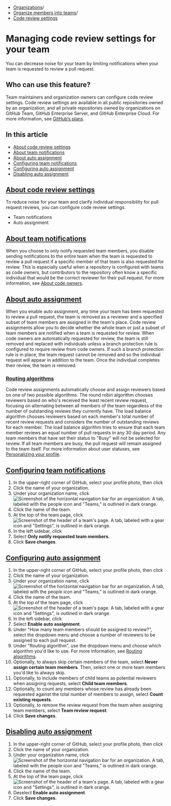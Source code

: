   * [Organizations](https://docs.github.com/en/organizations "Organizations")/
  * [Organize members into teams](https://docs.github.com/en/organizations/organizing-members-into-teams "Organize members into teams")/
  * [Code review settings](https://docs.github.com/en/organizations/organizing-members-into-teams/managing-code-review-settings-for-your-team "Code review settings")


# Managing code review settings for your team
You can decrease noise for your team by limiting notifications when your team is requested to review a pull request.
## Who can use this feature?
Team maintainers and organization owners can configure code review settings.
Code review settings are available in all public repositories owned by an organization, and all private repositories owned by organizations on GitHub Team, GitHub Enterprise Server, and GitHub Enterprise Cloud. For more information, see [GitHub’s plans](https://docs.github.com/en/get-started/learning-about-github/githubs-plans).
## In this article
  * [About code review settings](https://docs.github.com/en/organizations/organizing-members-into-teams/managing-code-review-settings-for-your-team#about-code-review-settings)
  * [About team notifications](https://docs.github.com/en/organizations/organizing-members-into-teams/managing-code-review-settings-for-your-team#about-team-notifications)
  * [About auto assignment](https://docs.github.com/en/organizations/organizing-members-into-teams/managing-code-review-settings-for-your-team#about-auto-assignment)
  * [Configuring team notifications](https://docs.github.com/en/organizations/organizing-members-into-teams/managing-code-review-settings-for-your-team#configuring-team-notifications)
  * [Configuring auto assignment](https://docs.github.com/en/organizations/organizing-members-into-teams/managing-code-review-settings-for-your-team#configuring-auto-assignment)
  * [Disabling auto assignment](https://docs.github.com/en/organizations/organizing-members-into-teams/managing-code-review-settings-for-your-team#disabling-auto-assignment)


## [About code review settings](https://docs.github.com/en/organizations/organizing-members-into-teams/managing-code-review-settings-for-your-team#about-code-review-settings)
To reduce noise for your team and clarify individual responsibility for pull request reviews, you can configure code review settings.
  * Team notifications
  * Auto assignment


## [About team notifications](https://docs.github.com/en/organizations/organizing-members-into-teams/managing-code-review-settings-for-your-team#about-team-notifications)
When you choose to only notify requested team members, you disable sending notifications to the entire team when the team is requested to review a pull request if a specific member of that team is also requested for review. This is especially useful when a repository is configured with teams as code owners, but contributors to the repository often know a specific individual that would be the correct reviewer for their pull request. For more information, see [About code owners](https://docs.github.com/en/repositories/managing-your-repositorys-settings-and-features/customizing-your-repository/about-code-owners).
## [About auto assignment](https://docs.github.com/en/organizations/organizing-members-into-teams/managing-code-review-settings-for-your-team#about-auto-assignment)
When you enable auto assignment, any time your team has been requested to review a pull request, the team is removed as a reviewer and a specified subset of team members are assigned in the team's place. Code review assignments allow you to decide whether the whole team or just a subset of team members are notified when a team is requested for review.
When code owners are automatically requested for review, the team is still removed and replaced with individuals unless a branch protection rule is configured to require review from code owners. If such a branch protection rule is in place, the team request cannot be removed and so the individual request will appear in addition to the team. Once the individual completes their review, the team is removed.
### [Routing algorithms](https://docs.github.com/en/organizations/organizing-members-into-teams/managing-code-review-settings-for-your-team#routing-algorithms)
Code review assignments automatically choose and assign reviewers based on one of two possible algorithms.
The round robin algorithm chooses reviewers based on who's received the least recent review request, focusing on alternating between all members of the team regardless of the number of outstanding reviews they currently have.
The load balance algorithm chooses reviewers based on each member's total number of recent review requests and considers the number of outstanding reviews for each member. The load balance algorithm tries to ensure that each team member reviews an equal number of pull requests in any 30 day period.
Any team members that have set their status to "Busy" will not be selected for review. If all team members are busy, the pull request will remain assigned to the team itself. For more information about user statuses, see [Personalizing your profile](https://docs.github.com/en/account-and-profile/setting-up-and-managing-your-github-profile/customizing-your-profile/personalizing-your-profile#setting-a-status).
## [Configuring team notifications](https://docs.github.com/en/organizations/organizing-members-into-teams/managing-code-review-settings-for-your-team#configuring-team-notifications)
  1. In the upper-right corner of GitHub, select your profile photo, then click 
  2. Click the name of your organization.
  3. Under your organization name, click 
![Screenshot of the horizontal navigation bar for an organization. A tab, labeled with the people icon and "Teams," is outlined in dark orange.](https://docs.github.com/assets/cb-22213/images/help/organizations/organization-teams-tab.png)
  4. Click the name of the team.
  5. At the top of the team page, click 
![Screenshot of the header of a team's page. A tab, labeled with a gear icon and "Settings", is outlined in dark orange.](https://docs.github.com/assets/cb-13532/images/help/teams/team-settings-global-nav-update.png)
  6. In the left sidebar, click 
  7. Select **Only notify requested team members.**
  8. Click **Save changes**.


## [Configuring auto assignment](https://docs.github.com/en/organizations/organizing-members-into-teams/managing-code-review-settings-for-your-team#configuring-auto-assignment)
  1. In the upper-right corner of GitHub, select your profile photo, then click 
  2. Click the name of your organization.
  3. Under your organization name, click 
![Screenshot of the horizontal navigation bar for an organization. A tab, labeled with the people icon and "Teams," is outlined in dark orange.](https://docs.github.com/assets/cb-22213/images/help/organizations/organization-teams-tab.png)
  4. Click the name of the team.
  5. At the top of the team page, click 
![Screenshot of the header of a team's page. A tab, labeled with a gear icon and "Settings", is outlined in dark orange.](https://docs.github.com/assets/cb-13532/images/help/teams/team-settings-global-nav-update.png)
  6. In the left sidebar, click 
  7. Select **Enable auto assignment**.
  8. Under "How many team members should be assigned to review?", select the dropdown menu and choose a number of reviewers to be assigned to each pull request.
  9. Under "Routing algorithm", use the dropdown menu and choose which algorithm you'd like to use. For more information, see [Routing algorithms](https://docs.github.com/en/organizations/organizing-members-into-teams/managing-code-review-settings-for-your-team#routing-algorithms).
  10. Optionally, to always skip certain members of the team, select **Never assign certain team members**. Then, select one or more team members you'd like to always skip.
  11. Optionally, to include members of child teams as potential reviewers when assigning requests, select **Child team members**.
  12. Optionally, to count any members whose review has already been requested against the total number of members to assign, select **Count existing requests**.
  13. Optionally, to remove the review request from the team when assigning team members, select **Team review request**.
  14. Click **Save changes**.


## [Disabling auto assignment](https://docs.github.com/en/organizations/organizing-members-into-teams/managing-code-review-settings-for-your-team#disabling-auto-assignment)
  1. In the upper-right corner of GitHub, select your profile photo, then click 
  2. Click the name of your organization.
  3. Under your organization name, click 
![Screenshot of the horizontal navigation bar for an organization. A tab, labeled with the people icon and "Teams," is outlined in dark orange.](https://docs.github.com/assets/cb-22213/images/help/organizations/organization-teams-tab.png)
  4. Click the name of the team.
  5. At the top of the team page, click 
![Screenshot of the header of a team's page. A tab, labeled with a gear icon and "Settings", is outlined in dark orange.](https://docs.github.com/assets/cb-13532/images/help/teams/team-settings-global-nav-update.png)
  6. Deselect **Enable auto assignment**.
  7. Click **Save changes**.


